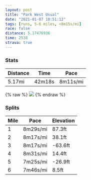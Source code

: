 ```yaml
---
layout: post
title: "Park West Usual"
date: "2021-01-07 10:51:12"
tags: [runs, 5-6 miles, <8m15s/mi]
race: false
distance: 5.17476936
time: 2538
strava: true
---
```


### Stats

| Distance | Time | Pace |
|----------|------|------|
|5.17mi|42m18s|8m11s/mi|

{% raw %}
<img src='https://maps.googleapis.com/maps/api/staticmap?maptype=roadmap&path=enc:ov~wFx{hbMMFOXAZOb@E`@KTMl@C\?VGT]r@CPEDETMZQ\{@PMP@LHPBd@AJOb@Ed@g@vAa@p@Gb@U~@Wd@GPKn@GPc@p@Ot@Ur@@v@h@jAPtA?VKp@mCxHm@pCK^IRGXNx@Cn@Kn@Sv@Il@C`AMr@Qj@]n@Wd@YZi@xAMROf@YrCGlBM\IbA@\Jh@Th@^b@RJTFx@CLCHE^m@Ha@PqBH[b@m@n@YZCf@Bf@EpBs@FAj@Fl@XZTRRx@fBb@jA`@vB^bAd@^bAZf@R^^Td@Rt@Lr@Hn@ZzARj@Xj@`@d@`@\\T`Bz@pAd@d@VnAf@VR\\p@`An@tBDJRV`@R^LZH~AE\Ef@Bj@\f@j@Vf@Pn@fAzEj@jAt@`Az@v@dAn@p@ZhATj@@f@An@S~@Of@Wb@MfAOz@L^PfA|@f@f@`BlBnAbDFH|@v@^HL@fBYr@EVBRBRHf@d@j@Vb@f@NVz@jBj@dAf@z@RT~@r@lBfBb@p@Th@HZh@lArArB`@\h@\VBJDfAJ^IVCNDt@?f@En@A`AEh@@b@JXNXT`@r@Ph@^hCR`@ZXnBnAv@X|@d@pA^f@Hb@P`@XTDzAlAZ^Vd@Zt@x@lAVl@tA`B^r@`@b@j@Td@Zh@TTBVNhARTNN`@PrAZzAB`@G^CB[JARBRBABDPp@p@Zf@QRg@RWJGZbA`@Z\ZJ\@Vv@TRT^X\LXVZd@TNDCDIPGVN\h@x@^j@D`@`@^p@Dd@H\LTBNV^^X^^LFTBt@^HDRCPD^l@LLNBLJFLpAr@r@hBX^LLZDPJd@Lp@BvAn@pAt@f@NdAFj@Zd@DJFN?DC@KSOGFFJJFBb@d@VNNJXEp@[jALr@CX[rACNBf@AVGTUn@YZa@p@M`@AJ@JPV\HNJF?^v@\`@CJKEE?CF@Dl@dAZVh@Nx@d@^ZdAX^PFD?FMFBBPG~@D`A^TL`@^|@j@\^h@Jt@Xb@v@XTRJd@f@J\YRQ\Sh@Y|@ANFd@Ej@?TET?L&key=AIzaSyC1MId7bFpkLXNAaYhBSTb8jLyiSqzbDtM&size=800x800&markers=color:yellow|label:S|40.7948,-73.94253&markers=color:green|label:F|40.75585999999995,-73.99650000000014'>
{% endraw %}

### Splits

| Mile | Pace | Elevation |
|------|------|-----------|
|1|8m29s/mi|87.3ft|
|2|8m17s/mi|38.1ft|
|3|8m17s/mi|-63.6ft|
|4|8m31s/mi|14.4ft|
|5|7m25s/mi|-26.9ft|
|6|7m46s/mi|8.5ft|
